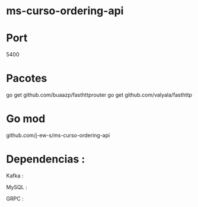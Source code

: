 # ms-curso-ordering-api


# Port

5400


# Pacotes

go get github.com/buaazp/fasthttprouter
go get github.com/valyala/fasthttp


# Go mod 

github.com/j-ew-s/ms-curso-ordering-api


# Dependencias :

Kafka :

MySQL : 

GRPC : 